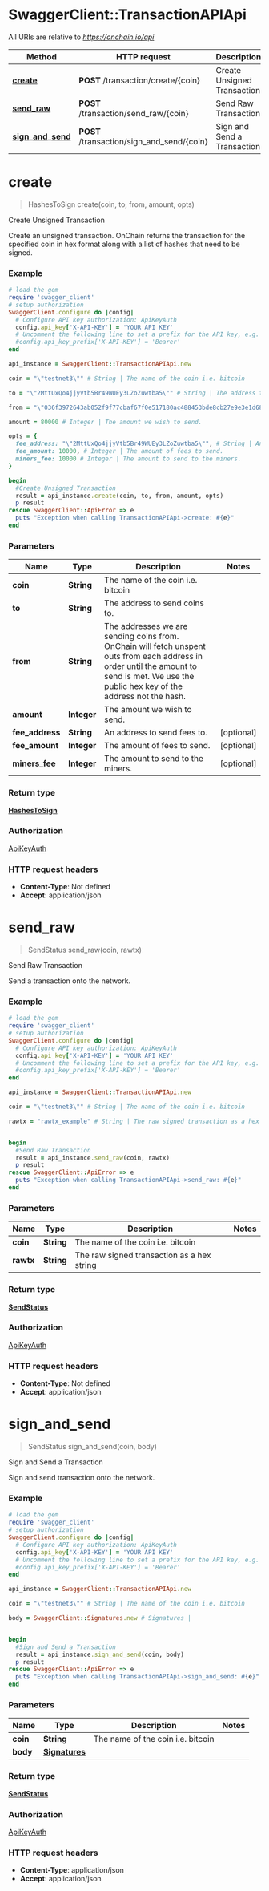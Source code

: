 # SwaggerClient::TransactionAPIApi

All URIs are relative to *https://onchain.io/api*

Method | HTTP request | Description
------------- | ------------- | -------------
[**create**](TransactionAPIApi.md#create) | **POST** /transaction/create/{coin} | Create Unsigned Transaction
[**send_raw**](TransactionAPIApi.md#send_raw) | **POST** /transaction/send_raw/{coin} | Send Raw Transaction
[**sign_and_send**](TransactionAPIApi.md#sign_and_send) | **POST** /transaction/sign_and_send/{coin} | Sign and Send a Transaction


# **create**
> HashesToSign create(coin, to, from, amount, opts)

Create Unsigned Transaction

Create an unsigned transaction. OnChain returns the transaction for the specified coin in hex format along with a list of hashes that need to be signed.

### Example
```ruby
# load the gem
require 'swagger_client'
# setup authorization
SwaggerClient.configure do |config|
  # Configure API key authorization: ApiKeyAuth
  config.api_key['X-API-KEY'] = 'YOUR API KEY'
  # Uncomment the following line to set a prefix for the API key, e.g. 'Bearer' (defaults to nil)
  #config.api_key_prefix['X-API-KEY'] = 'Bearer'
end

api_instance = SwaggerClient::TransactionAPIApi.new

coin = "\"testnet3\"" # String | The name of the coin i.e. bitcoin

to = "\"2MttUxQo4jjyVtb5Br49WUEy3LZoZuwtba5\"" # String | The address to send coins to.

from = "\"036f3972643ab052f9f77cbaf67f0e517180ac488453bde8cb27e9e3e1d6847d49\"" # String | The addresses we are sending coins from. OnChain will fetch unspent outs from each address in order until the amount to send is met. We use the public hex key of the address not the hash.

amount = 80000 # Integer | The amount we wish to send.

opts = { 
  fee_address: "\"2MttUxQo4jjyVtb5Br49WUEy3LZoZuwtba5\"", # String | An address to send fees to.
  fee_amount: 10000, # Integer | The amount of fees to send.
  miners_fee: 10000 # Integer | The amount to send to the miners.
}

begin
  #Create Unsigned Transaction
  result = api_instance.create(coin, to, from, amount, opts)
  p result
rescue SwaggerClient::ApiError => e
  puts "Exception when calling TransactionAPIApi->create: #{e}"
end
```

### Parameters

Name | Type | Description  | Notes
------------- | ------------- | ------------- | -------------
 **coin** | **String**| The name of the coin i.e. bitcoin | 
 **to** | **String**| The address to send coins to. | 
 **from** | **String**| The addresses we are sending coins from. OnChain will fetch unspent outs from each address in order until the amount to send is met. We use the public hex key of the address not the hash. | 
 **amount** | **Integer**| The amount we wish to send. | 
 **fee_address** | **String**| An address to send fees to. | [optional] 
 **fee_amount** | **Integer**| The amount of fees to send. | [optional] 
 **miners_fee** | **Integer**| The amount to send to the miners. | [optional] 

### Return type

[**HashesToSign**](HashesToSign.md)

### Authorization

[ApiKeyAuth](../README.md#ApiKeyAuth)

### HTTP request headers

 - **Content-Type**: Not defined
 - **Accept**: application/json



# **send_raw**
> SendStatus send_raw(coin, rawtx)

Send Raw Transaction

Send a transaction onto the network.

### Example
```ruby
# load the gem
require 'swagger_client'
# setup authorization
SwaggerClient.configure do |config|
  # Configure API key authorization: ApiKeyAuth
  config.api_key['X-API-KEY'] = 'YOUR API KEY'
  # Uncomment the following line to set a prefix for the API key, e.g. 'Bearer' (defaults to nil)
  #config.api_key_prefix['X-API-KEY'] = 'Bearer'
end

api_instance = SwaggerClient::TransactionAPIApi.new

coin = "\"testnet3\"" # String | The name of the coin i.e. bitcoin

rawtx = "rawtx_example" # String | The raw signed transaction as a hex string


begin
  #Send Raw Transaction
  result = api_instance.send_raw(coin, rawtx)
  p result
rescue SwaggerClient::ApiError => e
  puts "Exception when calling TransactionAPIApi->send_raw: #{e}"
end
```

### Parameters

Name | Type | Description  | Notes
------------- | ------------- | ------------- | -------------
 **coin** | **String**| The name of the coin i.e. bitcoin | 
 **rawtx** | **String**| The raw signed transaction as a hex string | 

### Return type

[**SendStatus**](SendStatus.md)

### Authorization

[ApiKeyAuth](../README.md#ApiKeyAuth)

### HTTP request headers

 - **Content-Type**: Not defined
 - **Accept**: application/json



# **sign_and_send**
> SendStatus sign_and_send(coin, body)

Sign and Send a Transaction

Sign and send transaction onto the network.

### Example
```ruby
# load the gem
require 'swagger_client'
# setup authorization
SwaggerClient.configure do |config|
  # Configure API key authorization: ApiKeyAuth
  config.api_key['X-API-KEY'] = 'YOUR API KEY'
  # Uncomment the following line to set a prefix for the API key, e.g. 'Bearer' (defaults to nil)
  #config.api_key_prefix['X-API-KEY'] = 'Bearer'
end

api_instance = SwaggerClient::TransactionAPIApi.new

coin = "\"testnet3\"" # String | The name of the coin i.e. bitcoin

body = SwaggerClient::Signatures.new # Signatures | 


begin
  #Sign and Send a Transaction
  result = api_instance.sign_and_send(coin, body)
  p result
rescue SwaggerClient::ApiError => e
  puts "Exception when calling TransactionAPIApi->sign_and_send: #{e}"
end
```

### Parameters

Name | Type | Description  | Notes
------------- | ------------- | ------------- | -------------
 **coin** | **String**| The name of the coin i.e. bitcoin | 
 **body** | [**Signatures**](Signatures.md)|  | 

### Return type

[**SendStatus**](SendStatus.md)

### Authorization

[ApiKeyAuth](../README.md#ApiKeyAuth)

### HTTP request headers

 - **Content-Type**: application/json
 - **Accept**: application/json



